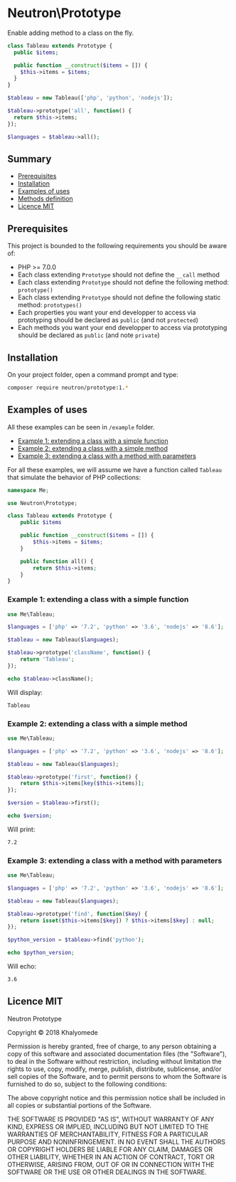 # Neutron\Prototype

Enable adding method to a class on the fly.

```php
class Tableau extends Prototype {
  public $items;

  public function __construct($items = []) {
    $this->items = $items;
  }
}
```

```php
$tableau = new Tableau(['php', 'python', 'nodejs']);

$tableau->prototype('all', function() {
  return $this->items;
});

$languages = $tableau->all();
```

## Summary
- [Prerequisites](#prerequisites)
- [Installation](#installation)
- [Examples of uses](#examples-of-uses)
- [Methods definition](#methods-definition)
- [Licence MIT](#licence)

## Prerequisites

This project is bounded to the following requirements you should be aware of:
- PHP >= 7.0.0
- Each class extending `Prototype` should not define the `__call` method
- Each class extending `Prototype` should not define the following method: `prototype()`
- Each class extending `Prototype` should not define the following static method: `prototypes()`
- Each properties you want your end developper to access via prototyping should be declared as `public` (and not `protected`)
- Each methods you want your end developper to access via prototyping should be declared as `public` (and note `private`)

## Installation

On your project folder, open a command prompt and type: 
```bash
composer require neutron/prototype:1.*
```

## Examples of uses

All these examples can be seen in `/example` folder.

- [Example 1: extending a class with a simple function](#example-1-extending-a-class-with-a-simple-function)
- [Example 2: extending a class with a simple method](#example-2-extending-a-class-with-a-simple-method)
- [Example 3: extending a class with a method with parameters](#example-3-extending-a-class-with-a-method-with-parameters)

For all these examples, we will assume we have a function called `Tableau` that simulate the behavior of PHP collections:

```php
namespace Me;

use Neutron\Prototype;

class Tableau extends Prototype {
	public $items

	public function __construct($items = []) {
		$this->items = $items;
	}

	public function all() {
		return $this->items;
	}
}
```

### Example 1: extending a class with a simple function

```php
use Me\Tableau;

$languages = ['php' => '7.2', 'python' => '3.6', 'nodejs' => '8.6'];

$tableau = new Tableau($languages);

$tableau->prototype('className', function() {
	return 'Tableau';
});

echo $tableau->className();
```

Will display:

```bash
Tableau
```

### Example 2: extending a class with a simple method

```php
use Me\Tableau;

$languages = ['php' => '7.2', 'python' => '3.6', 'nodejs' => '8.6'];

$tableau = new Tableau($languages);

$tableau->prototype('first', function() {
	return $this->items[key($this->items)];
});

$version = $tableau->first();

echo $version;
```

Will print:

```bash
7.2
```

### Example 3: extending a class with a method with parameters

```php
use Me\Tableau;

$languages = ['php' => '7.2', 'python' => '3.6', 'nodejs' => '8.6'];

$tableau = new Tableau($languages);

$tableau->prototype('find', function($key) {
	return isset($this->items[$key]) ? $this->items[$key] : null;
});

$python_version = $tableau->find('python');

echo $python_version;
```

Will echo:

```bash
3.6
```

## Licence MIT

Neutron Prototype

Copyright © 2018 Khalyomede

Permission is hereby granted, free of charge, to any person obtaining a copy of this software and associated documentation files (the "Software"), to deal in the Software without restriction, including without limitation the rights to use, copy, modify, merge, publish, distribute, sublicense, and/or sell copies of the Software, and to permit persons to whom the Software is furnished to do so, subject to the following conditions:

The above copyright notice and this permission notice shall be included in all copies or substantial portions of the Software.

THE SOFTWARE IS PROVIDED "AS IS", WITHOUT WARRANTY OF ANY KIND, EXPRESS OR IMPLIED, INCLUDING BUT NOT LIMITED TO THE WARRANTIES OF MERCHANTABILITY, FITNESS FOR A PARTICULAR PURPOSE AND NONINFRINGEMENT. IN NO EVENT SHALL THE AUTHORS OR COPYRIGHT HOLDERS BE LIABLE FOR ANY CLAIM, DAMAGES OR OTHER LIABILITY, WHETHER IN AN ACTION OF CONTRACT, TORT OR OTHERWISE, ARISING FROM, OUT OF OR IN CONNECTION WITH THE SOFTWARE OR THE USE OR OTHER DEALINGS IN THE SOFTWARE.